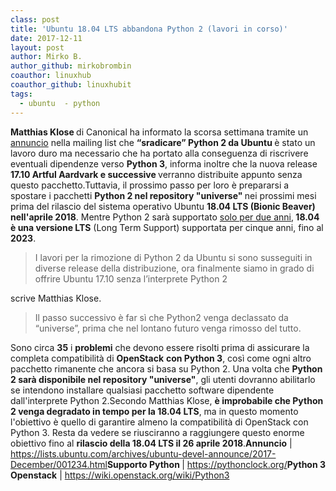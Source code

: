 ```yaml
---
class: post
title: 'Ubuntu 18.04 LTS abbandona Python 2 (lavori in corso)'
date: 2017-12-11
layout: post
author: Mirko B.
author_github: mirkobrombin
coauthor: linuxhub
coauthor_github: linuxhubit
tags:
  - ubuntu  - python
---
```

<b>Matthias Klose </b><span style="font-weight: 400;">di Canonical ha informato la scorsa settimana tramite un </span><a href="https://lists.ubuntu.com/archives/ubuntu-devel-announce/2017-December/001234.html"><span style="font-weight: 400;">annuncio</span></a><span style="font-weight: 400;"> nella mailing list che </span><b>“sradicare” Python 2 da Ubuntu </b><span style="font-weight: 400;">è stato un lavoro duro ma necessario che ha portato alla conseguenza di riscrivere eventuali dipendenze verso </span><b>Python 3</b><span style="font-weight: 400;">, informa inoltre che la nuova release </span><b>17.10 Artful Aardvark e successive </b><span style="font-weight: 400;">verranno distribuite appunto senza questo pacchetto.</span><span style="font-weight: 400;">Tuttavia, il prossimo passo per loro è prepararsi a spostare i pacchetti </span><b>Python 2 nel repository "universe" </b><span style="font-weight: 400;">nei prossimi mesi prima del rilascio del sistema operativo Ubuntu </span><b>18.04 LTS (Bionic Beaver) nell'aprile 2018</b><span style="font-weight: 400;">. Mentre Python 2 sarà supportato </span><a href="https://pythonclock.org/"><span style="font-weight: 400;">solo per due anni</span></a><span style="font-weight: 400;">,</span><b> 18.04 è una versione LTS</b><span style="font-weight: 400;"> (Long Term Support) supportata per cinque anni, fino al </span><b>2023</b><span style="font-weight: 400;">.</span><blockquote><span style="font-weight: 400;">I lavori per la rimozione di Python 2 da Ubuntu si sono susseguiti in diverse release della distribuzione, ora finalmente siamo in grado di offrire Ubuntu 17.10 senza l’interprete Python 2</span></blockquote><span style="font-weight: 400;">scrive Matthias Klose. </span><blockquote><span style="font-weight: 400;">Il passo successivo è far sì che Python2 venga declassato da “universe”, prima che nel lontano futuro venga rimosso del tutto.</span></blockquote><span style="font-weight: 400;">Sono circa </span><b>35</b><span style="font-weight: 400;"> i </span><b>problemi</b><span style="font-weight: 400;"> che devono essere risolti prima di assicurare la completa compatibilità di </span><b>OpenStack</b> <b>con Python 3</b><span style="font-weight: 400;">, così come ogni altro pacchetto rimanente che ancora si basa su Python 2. </span><span style="font-weight: 400;">Una volta che </span><b>Python 2 sarà disponibile nel repository "universe"</b><span style="font-weight: 400;">, gli utenti dovranno abilitarlo se intendono installare qualsiasi pacchetto software dipendente dall'interprete Python 2.</span><span style="font-weight: 400;">Secondo Matthias Klose, </span><b>è improbabile che Python 2 venga degradato in tempo per la 18.04 LTS</b><span style="font-weight: 400;">, ma in questo momento l'obiettivo è quello di garantire almeno la compatibilità di OpenStack con Python 3. Resta da vedere se riusciranno a raggiungere questo enorme obiettivo fino al </span><b>rilascio della 18.04 LTS il 26 aprile 2018</b><span style="font-weight: 400;">.</span><b>Annuncio</b><span style="font-weight: 400;"> | </span><a href="https://lists.ubuntu.com/archives/ubuntu-devel-announce/2017-December/001234.html"><span style="font-weight: 400;">https://lists.ubuntu.com/archives/ubuntu-devel-announce/2017-December/001234.html</span></a><b>Supporto Python </b><span style="font-weight: 400;">| </span><a href="https://pythonclock.org/"><span style="font-weight: 400;">https://pythonclock.org/</span></a><b>Python 3 Openstack</b><span style="font-weight: 400;"> | </span><a href="https://wiki.openstack.org/wiki/Python3"><span style="font-weight: 400;">https://wiki.openstack.org/wiki/Python3</span></a>